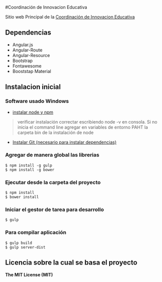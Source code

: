 #Coordinación de Innovacion Educativa

Sitio web Principal de la [Coordinación de Innovacion Educativa](http://innovacioneducativa.gob.ar/)


## Dependencias
- Angular.js
- Angular-Route
- Angular-Resource
- Bootstrap
- Fontawesome
- Booststap Material


## Instalacion inicial
### Software usado Windows 


- [instalar node y npm ](https://nodejs.org/en/)
> verificar instalación correctar escribiendo node -v en consola.
> Si no inicia el command line agregar en variables de entorno PAHT la carpeta bin de la instalación de node 

- [Instalar Git (necesario para instalar dependencias)](https://git-scm.com/download/win)


### Agregar de manera global las librerias
```
$ npm install -g gulp
$ npm install -g bower
```

### Ejecutar desde la carpeta del proyecto
```
$ npm install
$ bower install
```
### Iniciar el gestor de tarea para desarrollo
```
$ gulp
```
### Para compilar aplicación 
```
$ gulp build
$ gulp server-dist
```

## Licencia sobre la cual se basa el proyecto

**The MIT License (MIT)**
